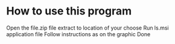 # How to use this program
Open the file.zip file
extract to location of your choose
Run ls.msi application file
Follow instructions as on the graphic
Done
